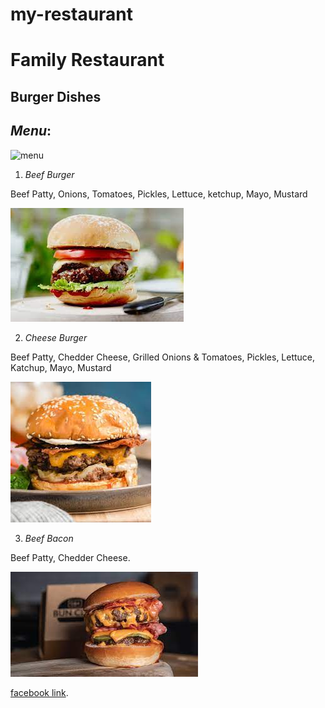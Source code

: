 # my-restaurant
# Family Restaurant
## Burger Dishes
## *Menu*:
![menu](https://www.chargerburger.com/wp-content/uploads/2019/09/charger-burger-menu.jpg)

 1. *Beef Burger*

 Beef Patty, Onions, Tomatoes, Pickles, Lettuce, ketchup, Mayo, Mustard


![](./1.jpg)

 
 2. *Cheese Burger*

 Beef Patty, Chedder Cheese, Grilled Onions & Tomatoes, Pickles, Lettuce, Katchup, Mayo, Mustard


 
 ![](%D8%AA%D9%86%D8%B2%D9%8A%D9%84%202.jpg)

 3. *Beef Bacon*

 Beef Patty, Chedder Cheese.


 ![](3333333.jpg)





[facebook link](https://ar-ar.facebook.com/).


